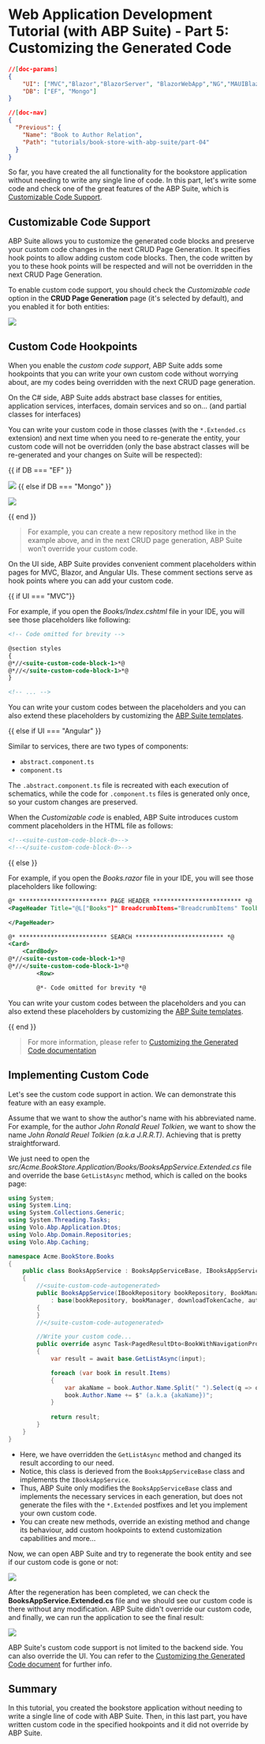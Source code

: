 # Web Application Development Tutorial (with ABP Suite) - Part 5: Customizing the Generated Code

````json
//[doc-params]
{
    "UI": ["MVC","Blazor","BlazorServer", "BlazorWebApp","NG","MAUIBlazor"],
    "DB": ["EF", "Mongo"]
}
````

````json
//[doc-nav]
{
  "Previous": {
    "Name": "Book to Author Relation",
    "Path": "tutorials/book-store-with-abp-suite/part-04"
  }
}
````

So far, you have created the all functionality for the bookstore application without needing to write any single line of code. In this part, let's write some code and check one of the great features of the ABP Suite, which is [Customizable Code Support](../../suite/customizing-the-generated-code.md).

## Customizable Code Support

ABP Suite allows you to customize the generated code blocks and preserve your custom code changes in the next CRUD Page Generation. It specifies hook points to allow adding custom code blocks. Then, the code written by you to these hook points will be respected and will not be overridden in the next CRUD Page Generation.

To enable custom code support, you should check the *Customizable code* option in the **CRUD Page Generation** page (it's selected by default), and you enabled it for both entities:

![](./images/suite-enabling-custom-code.png)

## Custom Code Hookpoints

When you enable the *custom code support*, ABP Suite adds some hookpoints that you can write your own custom code without worrying about, are my codes being overridden with the next CRUD page generation.

On the C# side, ABP Suite adds abstract base classes for entities, application services, interfaces, domain services and so on...  (and partial classes for interfaces) 

You can write your custom code in those classes (with the `*.Extended.cs` extension) and next time when you need to re-generate the entity, your custom code will not be overridden (only the base abstract classes will be re-generated and your changes on Suite will be respected):

{{ if DB === "EF" }}

![](./images/suite-repository-custom-code-ef-core.png)
{{ else if DB === "Mongo" }}

![](./images/suite-repository-custom-code-mongo.png)

{{ end }}

> For example, you can create a new repository method like in the example above, and in the next CRUD page generation, ABP Suite won't override your custom code.

On the UI side, ABP Suite provides convenient comment placeholders within pages for MVC, Blazor, and Angular UIs. These comment sections serve as hook points where you can add your custom code.

{{ if UI === "MVC"}}

For example, if you open the *Books/Index.cshtml* file in your IDE, you will see those placeholders like following:

```xml
<!-- Code omitted for brevity -->

@section styles
{
@*//<suite-custom-code-block-1>*@
@*//</suite-custom-code-block-1>*@
}

<!-- ... -->
```

You can write your custom codes between the _**<suite-custom-code-block-n></suite-custom-code-block-n>**_ placeholders and you can also extend these placeholders by customizing the [ABP Suite templates](../../suite/editing-templates.md).

{{ else if UI === "Angular" }}

Similar to services, there are two types of components:

- `abstract.component.ts`
- `component.ts`

The `.abstract.component.ts` file is recreated with each execution of schematics, while the code for `.component.ts` files is generated only once, so your custom changes are preserved.

When the _Customizable code_ is enabled, ABP Suite introduces custom comment placeholders in the HTML file as follows:

```html
<!--<suite-custom-code-block-0>-->
<!--</suite-custom-code-block-0>-->
```

{{ else }}

For example, if you open the *Books.razor* file in your IDE, you will see those placeholders like following:

```xml
@* ************************* PAGE HEADER ************************* *@
<PageHeader Title="@L["Books"]" BreadcrumbItems="BreadcrumbItems" Toolbar="Toolbar">

</PageHeader>

@* ************************* SEARCH ************************* *@
<Card>
    <CardBody>
@*//<suite-custom-code-block-1>*@
@*//</suite-custom-code-block-1>*@
        <Row>

        @*- Code omitted for brevity *@
```

You can write your custom codes between the _**<suite-custom-code-block-n></suite-custom-code-block-n>**_ placeholders and you can also extend these placeholders by customizing the [ABP Suite templates](../../suite/editing-templates.md).

{{ end }}

> For more information, please refer to [Customizing the Generated Code documentation](../../suite/customizing-the-generated-code.md)

## Implementing Custom Code

Let's see the custom code support in action. We can demonstrate this feature with an easy example.

Assume that we want to show the author's name with his abbreviated name. For example, for the author *John Ronald Reuel Tolkien*, we want to show the name *John Ronald Reuel Tolkien (a.k.a J.R.R.T)*. Achieving that is pretty straightforward.

We just need to open the *src/Acme.BookStore.Application/Books/BooksAppService.Extended.cs* file and override the base `GetListAsync` method, which is called on the books page:

```csharp
using System;
using System.Linq;
using System.Collections.Generic;
using System.Threading.Tasks;
using Volo.Abp.Application.Dtos;
using Volo.Abp.Domain.Repositories;
using Volo.Abp.Caching;

namespace Acme.BookStore.Books
{
    public class BooksAppService : BooksAppServiceBase, IBooksAppService
    {
        //<suite-custom-code-autogenerated>
        public BooksAppService(IBookRepository bookRepository, BookManager bookManager, IDistributedCache<BookDownloadTokenCacheItem, string> downloadTokenCache, IRepository<Acme.BookStore.Authors.Author, Guid> authorRepository)
            : base(bookRepository, bookManager, downloadTokenCache, authorRepository)
        {
        }
        //</suite-custom-code-autogenerated>

        //Write your custom code...
        public override async Task<PagedResultDto<BookWithNavigationPropertiesDto>> GetListAsync(GetBooksInput input)
        {
            var result = await base.GetListAsync(input);

            foreach (var book in result.Items)
            {
                var akaName = book.Author.Name.Split(" ").Select(q => q[0]).JoinAsString(".");
                book.Author.Name += $" (a.k.a {akaName})";
            }
            
            return result;
        }
    }
}
```

* Here, we have overridden the `GetListAsync` method and changed its result according to our need. 
* Notice, this class is derieved from the `BooksAppServiceBase` class and implements the `IBooksAppService`.
* Thus, ABP Suite only modifies the `BooksAppServiceBase` class and implements the necessary services in each generation, but does not generate the files with the `*.Extended` postfixes and let you implement your own custom code.
* You can create new methods, override an existing method and change its behaviour, add custom hookpoints to extend customization capabilities and more...

Now, we can open ABP Suite and try to regenerate the book entity and see if our custom code is gone or not:

![](./images/suite-end-of-generation-modal.png)

After the regeneration has been completed, we can check the **BooksAppService.Extended.cs** file and we should see our custom code is there without any modification. ABP Suite didn't override our custom code, and finally, we can run the application to see the final result:

![](./images/suite-custom-code-result.png)

ABP Suite's custom code support is not limited to the backend side. You can also override the UI. You can refer to the [Customizing the Generated Code document](../../suite/customizing-the-generated-code.md) for further info.

## Summary

In this tutorial, you created the bookstore application without needing to write a single line of code with ABP Suite. Then, in this last part, you have written custom code in the specified hookpoints and it did not override by ABP Suite.